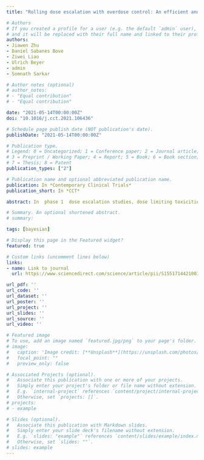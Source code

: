 ```yaml
---
title: "Rolling dose escalation with overdose control: An efficient and safe phase 1 design"

# Authors
# If you created a profile for a user (e.g. the default `admin` user), write the username (folder name) here 
# and it will be replaced with their full name and linked to their profile.
authors:
- Jiawen Zhu
- Daniel Sabanes Bove
- Ziwei Liao
- Ulrich Beyer
- admin
- Somnath Sarkar

# Author notes (optional)
# author_notes:
# - "Equal contribution"
# - "Equal contribution"

date: "2021-05-14T00:00:00Z"
doi: "10.1016/j.cct.2021.106436"

# Schedule page publish date (NOT publication's date).
publishDate: "2021-05-14T00:00:00Z"

# Publication type.
# Legend: 0 = Uncategorized; 1 = Conference paper; 2 = Journal article;
# 3 = Preprint / Working Paper; 4 = Report; 5 = Book; 6 = Book section;
# 7 = Thesis; 8 = Patent
publication_types: ["2"]

# Publication name and optional abbreviated publication name.
publication: In *Contemporary Clinical Trials*
publication_short: In *CCT*

abstract: In  phase 1  dose escalation studies, dose limiting toxicities (DLTs) are defined as  adverse events of concern occurring during a predefined time window after first dosing of patients. Standard dose escalation designs, such as the continual reassessment method (CRM), only utilize this binary DLT information. Thus, late-onset DLTs are usually not accounted for when CRM guiding the dose escalation and finally defining the maximum tolerated dose (MTD) of the drug, which brings safety concerns for patients. Previously, several extensions of CRMs, such as the time-to-event CRM (TITE-CRM), fractional CRM (fCRM) and the data augmented CRM (DA-CRM), have been proposed to handle this issue without prolonging trial duration. However, among the model-based designs, none of the designs have explicitly controlled the risk of overdosing as in the escalation with overdose control (EWOC) design. Here we propose a novel dose escalation with overdose control design using a two-parameter logistic regression model for the probability of DLT depending on the dose and a piecewise exponential model for the time to DLT distribution, which we call rolling-CRM design. A comprehensive simulation study has been conducted to compare the performance of the rolling-CRM design with other dose escalation designs. Of note, the trial duration is significantly shorter compared to traditional CRM designs. The proposed design also retains overdose control characteristics, but might require a larger sample size compared to traditional CRM designs.

# Summary. An optional shortened abstract.
# summary: 

tags: [bayesian]

# Display this page in the Featured widget?
featured: true

# Custom links (uncomment lines below)
links:
- name: Link to journal
  url: https://www.sciencedirect.com/science/article/pii/S1551714421001725?via%3Dihub

url_pdf: ''
url_code: ''
url_dataset: ''
url_poster: ''
url_project: ''
url_slides: ''
url_source: ''
url_video: ''

# Featured image
# To use, add an image named `featured.jpg/png` to your page's folder. 
# image:
#   caption: 'Image credit: [**Unsplash**](https://unsplash.com/photos/pLCdAaMFLTE)'
#   focal_point: ""
#   preview_only: false

# Associated Projects (optional).
#   Associate this publication with one or more of your projects.
#   Simply enter your project's folder or file name without extension.
#   E.g. `internal-project` references `content/project/internal-project/index.md`.
#   Otherwise, set `projects: []`.
# projects:
# - example

# Slides (optional).
#   Associate this publication with Markdown slides.
#   Simply enter your slide deck's filename without extension.
#   E.g. `slides: "example"` references `content/slides/example/index.md`.
#   Otherwise, set `slides: ""`.
# slides: example
---
```

